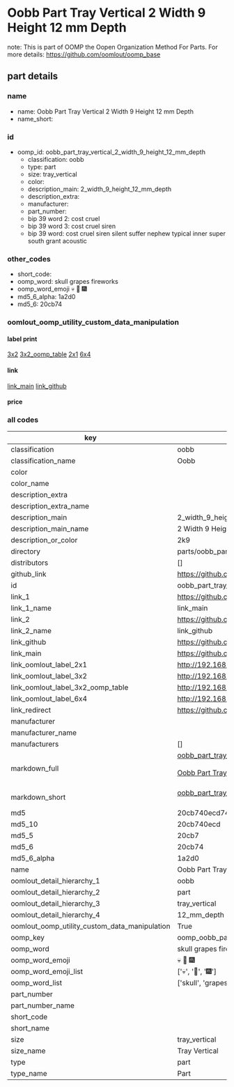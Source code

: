 # Oobb Part Tray Vertical 2 Width 9 Height 12 mm Depth  

note: This is part of OOMP the Oopen Organization Method For Parts. For more details: https://github.com/oomlout/oomp_base

##  part details
  







### name
* name: Oobb Part Tray Vertical 2 Width 9 Height 12 mm Depth
* name_short: 
### id
* oomp_id: oobb_part_tray_vertical_2_width_9_height_12_mm_depth
  * classification: oobb
  * type: part
  * size: tray_vertical
  * color: 
  * description_main: 2_width_9_height_12_mm_depth
  * description_extra: 
  * manufacturer: 
  * part_number: 
  * bip 39 word 2: cost cruel
  * bip 39 word 3: cost cruel siren
  * bip 39 word: cost cruel siren silent suffer nephew typical inner super south grant acoustic

### other_codes
* short_code: 
* oomp_word: skull grapes fireworks
* oomp_word_emoji :skull: :grapes: :fireworks:
* md5_6_alpha: 1a2d0
* md5_6: 20cb74






### oomlout_oomp_utility_custom_data_manipulation
#### label print
[3x2](http://192.168.1.245:1112/?label=oomp%201a2d0)
[3x2_oomp_table](http://192.168.1.108:1112/?label=oomp%201a2d0)
[2x1](http://192.168.1.242:1112/?label=oomp%201a2d0)
[6x4](http://192.168.1.55:1112/?label=oomp%201a2d0)    

#### link

[link_main](https://github.com/oomlout/oomlout_oomp_version_1_messy/tree/main/parts/oobb_part_tray_vertical_2_width_9_height_12_mm_depth) [link_github](https://github.com/oomlout/oomlout_oomp_version_1_messy/tree/main/parts/oobb_part_tray_vertical_2_width_9_height_12_mm_depth)                             

#### price







### all codes 
| key | value |  
| --- | --- |  
| classification | oobb |  
| classification_name | Oobb |  
| color |  |  
| color_name |  |  
| description_extra |  |  
| description_extra_name |  |  
| description_main | 2_width_9_height_12_mm_depth |  
| description_main_name | 2 Width 9 Height 12 mm Depth |  
| description_or_color | 2k9 |  
| directory | parts/oobb_part_tray_vertical_2_width_9_height_12_mm_depth |  
| distributors | [] |  
| github_link | https://github.com/oomlout/oomlout_oomp_part_src/tree/main/parts/oobb_part_tray_vertical_2_width_9_height_12_mm_depth |  
| id | oobb_part_tray_vertical_2_width_9_height_12_mm_depth |  
| link_1 | https://github.com/oomlout/oomlout_oomp_version_1_messy/tree/main/parts/oobb_part_tray_vertical_2_width_9_height_12_mm_depth |  
| link_1_name | link_main |  
| link_2 | https://github.com/oomlout/oomlout_oomp_version_1_messy/tree/main/parts/oobb_part_tray_vertical_2_width_9_height_12_mm_depth |  
| link_2_name | link_github |  
| link_github | https://github.com/oomlout/oomlout_oomp_version_1_messy/tree/main/parts/oobb_part_tray_vertical_2_width_9_height_12_mm_depth |  
| link_main | https://github.com/oomlout/oomlout_oomp_version_1_messy/tree/main/parts/oobb_part_tray_vertical_2_width_9_height_12_mm_depth |  
| link_oomlout_label_2x1 | http://192.168.1.242:1112/?label=oomp%201a2d0 |  
| link_oomlout_label_3x2 | http://192.168.1.245:1112/?label=oomp%201a2d0 |  
| link_oomlout_label_3x2_oomp_table | http://192.168.1.108:1112/?label=oomp%201a2d0 |  
| link_oomlout_label_6x4 | http://192.168.1.55:1112/?label=oomp%201a2d0 |  
| link_redirect | https://github.com/oomlout/oomlout_oomp_version_1_messy/tree/main/parts/oobb_part_tray_vertical_2_width_9_height_12_mm_depth |  
| manufacturer |  |  
| manufacturer_name |  |  
| manufacturers | [] |  
| markdown_full | [oobb_part_tray_vertical_2_width_9_height_12_mm_depth](none)<br>[](none)<br>[Oobb Part Tray Vertical 2 Width 9 Height 12 Mm Depth](none)<br><br> |  
| markdown_short | [oobb_part_tray_vertical_2_width_9_height_12_mm_depth](none)<br><br> |  
| md5 | 20cb740ecd747d7e516c5c8792cd2185 |  
| md5_10 | 20cb740ecd |  
| md5_5 | 20cb7 |  
| md5_6 | 20cb74 |  
| md5_6_alpha | 1a2d0 |  
| name | Oobb Part Tray Vertical 2 Width 9 Height 12 mm Depth |  
| oomlout_detail_hierarchy_1 | oobb |  
| oomlout_detail_hierarchy_2 | part |  
| oomlout_detail_hierarchy_3 | tray_vertical |  
| oomlout_detail_hierarchy_4 | 12_mm_depth |  
| oomlout_oomp_utility_custom_data_manipulation | True |  
| oomp_key | oomp_oobb_part_tray_vertical_2_width_9_height_12_mm_depth |  
| oomp_word | skull grapes fireworks |  
| oomp_word_emoji | :skull: :grapes: :fireworks: |  
| oomp_word_emoji_list | [':skull:', ':grapes:', ':fireworks:'] |  
| oomp_word_list | ['skull', 'grapes', 'fireworks'] |  
| part_number |  |  
| part_number_name |  |  
| short_code |  |  
| short_name |  |  
| size | tray_vertical |  
| size_name | Tray Vertical |  
| type | part |  
| type_name | Part |  

